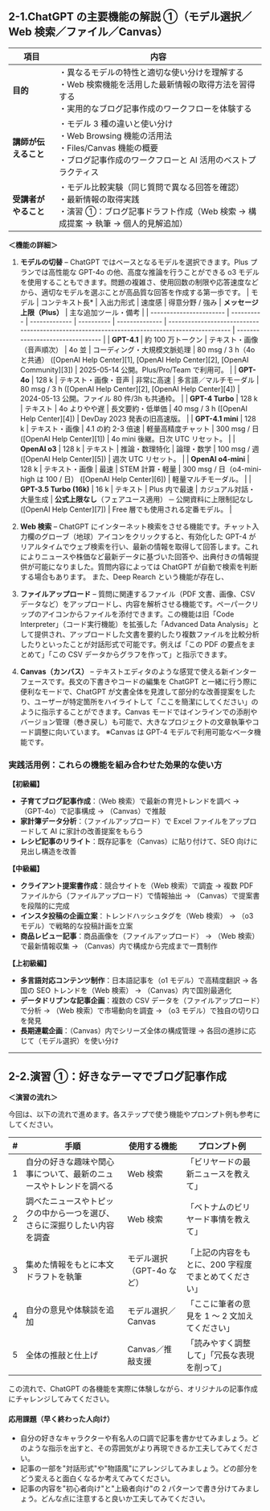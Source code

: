 ## 2-1.ChatGPT の主要機能の解説 ①（モデル選択／Web 検索／ファイル／Canvas）

| 項目                 | 内容                                                                                                                                                       |
| -------------------- | ---------------------------------------------------------------------------------------------------------------------------------------------------------- |
| **目的**             | ・異なるモデルの特性と適切な使い分けを理解する<br>・Web 検索機能を活用した最新情報の取得方法を習得する<br>・実用的なブログ記事作成のワークフローを体験する |
| **講師が伝えること** | ・モデル 3 種の違いと使い分け<br>・Web Browsing 機能の活用法<br>・Files/Canvas 機能の概要<br>・ブログ記事作成のワークフローと AI 活用のベストプラクティス  |
| **受講者がやること** | ・モデル比較実験（同じ質問で異なる回答を確認）<br>・最新情報の取得実践<br>・演習 ①：ブログ記事ドラフト作成（Web 検索 → 構成提案 → 執筆 → 個人的見解追加）  |

**＜機能の詳細＞**

1. **モデルの切替** – ChatGPT ではベースとなるモデルを選択できます。Plus プランでは高性能な GPT-4o の他、高度な推論を行うことができる o3 モデルを使用することもできます。問題の複雑さ、使用回数の制限や応答速度などから、適切なモデルを選ぶことが高品質な回答を作成する第一歩です。
   | モデル | コンテキスト長\* | 入出力形式 | 速度感 | 得意分野 / 強み | **メッセージ上限（Plus）** | 主な追加ツール・備考 |
   | ----------------------- | ---------- | ------------- | ---------- | -------------- | --------------------------------------------------------------------------------------------- | -------------------------------- |
   | **GPT-4.1** | 約 100 万トークン | テキスト・画像（音声順次） | 4o 並 | コーディング・大規模文脈処理 | 80 msg / 3 h（4o と共通） ([OpenAI Help Center][1], [OpenAI Help Center][2], [OpenAI Community][3]) | 2025-05-14 公開。Plus/Pro/Team で利用可。 |
   | **GPT-4o** | 128 k | テキスト・画像・音声 | 非常に高速 | 多言語／マルチモーダル | 80 msg / 3 h ([OpenAI Help Center][2], [OpenAI Help Center][4]) | 2024-05-13 公開。ファイル 80 件/3h も共通枠。 |
   | **GPT-4 Turbo** | 128 k | テキスト | 4o よりやや遅 | 長文要約・低単価 | 40 msg / 3 h ([OpenAI Help Center][4]) | DevDay 2023 発表の旧高速版。 |
   | **GPT-4.1 mini** | 128 k | テキスト・画像 | 4.1 の約 2-3 倍速 | 軽量高精度チャット | 300 msg / 日 ([OpenAI Help Center][1]) | 4o mini 後継。日次 UTC リセット。 |
   | **OpenAI o3** | 128 k | テキスト | 推論・数理特化 | 論理・数学 | 100 msg / 週 ([OpenAI Help Center][5]) | 週次 UTC リセット。 |
   | **OpenAI o4-mini** | 128 k | テキスト・画像 | 最速 | STEM 計算・軽量 | 300 msg / 日（o4-mini-high は 100 / 日） ([OpenAI Help Center][6]) | 軽量マルチモーダル。 |
   | **GPT-3.5 Turbo (16k)** | 16 k | テキスト | Plus 内で最速 | カジュアル対話・大量生成 | **公式上限なし**（フェアユース適用） ─ 公開資料に上限制記なし ([OpenAI Help Center][7]) | Free 層でも使用される定番モデル。 |

2. **Web 検索** – ChatGPT にインターネット検索をさせる機能です。チャット入力欄のグローブ（地球）アイコンをクリックすると、有効化した GPT-4 がリアルタイムでウェブ検索を行い、最新の情報を取得して回答します。これによりニュースや株価など最新データに基づいた回答や、出典付きの情報提供が可能になりました。質問内容によっては ChatGPT が自動で検索を判断する場合もあります。
   また、Deep Rearch という機能が存在し、

3. **ファイルアップロード** – 質問に関連するファイル（PDF 文書、画像、CSV データなど）をアップロードし、内容を解析させる機能です。ペーパークリップのアイコンからファイルを添付できます。この機能は旧「Code Interpreter」（コード実行機能）を拡張した「Advanced Data Analysis」として提供され、アップロードした文書を要約したり複数ファイルを比較分析したりといったことが対話形式で可能です。例えば「この PDF の要点をまとめて」「この CSV データからグラフを作って」と指示できます。

4. **Canvas（カンバス）** – テキストエディタのような感覚で使える新インターフェースです。長文の下書きやコードの編集を ChatGPT と一緒に行う際に便利なモードで、ChatGPT が文書全体を見渡して部分的な改善提案をしたり、ユーザーが特定箇所をハイライトして「ここを簡潔にしてください」のように指示することができます。Canvas モードではインラインでの添削やバージョン管理（巻き戻し）も可能で、大きなプロジェクトの文章執筆やコード調整に向いています。 ※Canvas は GPT-4 モデルで利用可能なベータ機能です。

### 実践活用例：これらの機能を組み合わせた効果的な使い方

**【初級編】**

-   **子育てブログ記事作成**：（Web 検索）で最新の育児トレンドを調べ → （GPT-4o）で記事構成 → （Canvas）で推敲
-   **家計簿データ分析**：（ファイルアップロード）で Excel ファイルをアップロードして AI に家計の改善提案をもらう
-   **レシピ記事のリライト**：既存記事を（Canvas）に貼り付けて、SEO 向けに見出し構造を改善

**【中級編】**

-   **クライアント提案書作成**：競合サイトを（Web 検索）で調査 → 複数 PDF ファイルから（ファイルアップロード）で情報抽出 → （Canvas）で提案書を段階的に完成
-   **インスタ投稿の企画立案**：トレンドハッシュタグを（Web 検索） → （o3 モデル）で戦略的な投稿計画を立案
-   **商品レビュー記事**：商品画像を（ファイルアップロード） → （Web 検索）で最新情報収集 → （Canvas）内で構成から完成まで一貫制作

**【上初級編】**

-   **多言語対応コンテンツ制作**：日本語記事を（o1 モデル）で高精度翻訳 → 各国の SEO トレンドを（Web 検索） → （Canvas）内で国別最適化
-   **データドリブンな記事企画**：複数の CSV データを（ファイルアップロード）で分析 → （Web 検索）で市場動向を調査 → （o3 モデル）で独自の切り口を発見
-   **長期連載企画**：（Canvas）内でシリーズ全体の構成管理 → 各回の進捗に応じて（モデル選択）を使い分け

---

## 2-2.演習 ①：好きなテーマでブログ記事作成

**＜演習の流れ＞**

今回は、以下の流れで進めます。各ステップで使う機能やプロンプト例も参考にしてください。

| #   | 手順                                                                     | 使用する機能              | プロンプト例                                         |
| --- | ------------------------------------------------------------------------ | ------------------------- | ---------------------------------------------------- |
| 1   | 自分の好きな趣味や関心事について、最新のニュースやトレンドを調べる       | Web 検索                  | 「ビリヤードの最新ニュースを教えて」                 |
| 2   | 調べたニュースやトピックの中から一つを選び、さらに深掘りしたい内容を調査 | Web 検索                  | 「ベトナムのビリヤード事情を教えて」                 |
| 3   | 集めた情報をもとに本文ドラフトを執筆                                     | モデル選択（GPT-4o など） | 「上記の内容をもとに、200 字程度でまとめてください」 |
| 4   | 自分の意見や体験談を追加                                                 | モデル選択／Canvas        | 「ここに筆者の意見を 1 ～ 2 文加えてください」       |
| 5   | 全体の推敲と仕上げ                                                       | Canvas／推敲支援          | 「読みやすく調整して」「冗長な表現を削って」         |

この流れで、ChatGPT の各機能を実際に体験しながら、オリジナルの記事作成にチャレンジしてみてください。

#### 応用課題（早く終わった人向け）

-   自分の好きなキャラクターや有名人の口調で記事を書かせてみましょう。どのような指示を出すと、その雰囲気がより再現できるか工夫してみてください。
-   記事の一部を"対話形式"や"物語風"にアレンジしてみましょう。どの部分をどう変えると面白くなるか考えてみてください。
-   記事の内容を"初心者向け"と"上級者向け"の 2 パターンで書き分けてみましょう。どんな点に注意すると良いか工夫してみてください。
